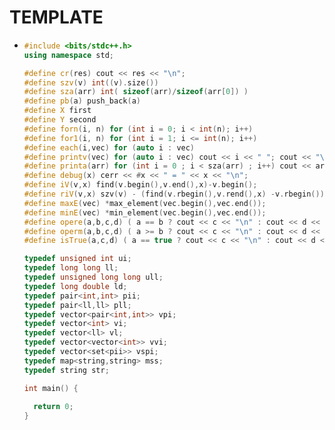 # TEMPLATE
+ ```cpp
  #include <bits/stdc++.h>
  using namespace std;

  #define cr(res) cout << res << "\n";
  #define szv(v) int((v).size())
  #define sza(arr) int( sizeof(arr)/sizeof(arr[0]) )
  #define pb(a) push_back(a)
  #define X first
  #define Y second
  #define forn(i, n) for (int i = 0; i < int(n); i++)
  #define for1(i, n) for (int i = 1; i <= int(n); i++)
  #define each(i,vec) for (auto i : vec)
  #define printv(vec) for (auto i : vec) cout << i << " "; cout << "\n\n";
  #define printa(arr) for (int i = 0 ; i < sza(arr) ; i++) cout << arr[i] << " "; cout << "\n\n";
  #define debug(x) cerr << #x << " = " << x << "\n";
  #define iV(v,x) find(v.begin(),v.end(),x)-v.begin();
  #define riV(v,x) szv(v) - (find(v.rbegin(),v.rend(),x) -v.rbegin()) // reverse vector and get index from the end then len(vec) - index = index from start (not from the end)
  #define maxE(vec) *max_element(vec.begin(),vec.end());
  #define minE(vec) *min_element(vec.begin(),vec.end());
  #define opere(a,b,c,d) ( a == b ? cout << c << "\n" : cout << d << "\n"); // if equals
  #define operm(a,b,c,d) ( a >= b ? cout << c << "\n" : cout << d << "\n");  // if more or equals
  #define isTrue(a,c,d) ( a == true ? cout << c << "\n" : cout << d << "\n");

  typedef unsigned int ui;
  typedef long long ll;
  typedef unsigned long long ull;
  typedef long double ld;
  typedef pair<int,int> pii;
  typedef pair<ll,ll> pll;
  typedef vector<pair<int,int>> vpi;
  typedef vector<int> vi;
  typedef vector<ll> vl;
  typedef vector<vector<int>> vvi;
  typedef vector<set<pii>> vspi;
  typedef map<string,string> mss;
  typedef string str;

  int main() {
    
    return 0;
  }

  ```
